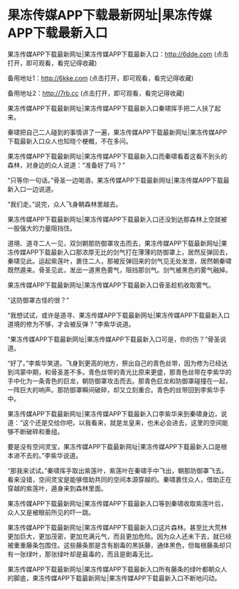 # 果冻传媒APP下载最新网址|果冻传媒APP下载最新入口



果冻传媒APP下载最新网址|果冻传媒APP下载最新入口：http://6dde.com (点击打开，即可观看，看完记得收藏)

备用地址1：http://6kke.com (点击打开，即可观看，看完记得收藏)

备用地址2：http://7rb.cc (点击打开，即可观看，看完记得收藏)



果冻传媒APP下载最新网址|果冻传媒APP下载最新入口秦啸挥手把二人扶了起来。

秦啸把自己二人碰到的事情讲了一遍，果冻传媒APP下载最新网址|果冻传媒APP下载最新入口众人也知晓个梗概，不在多问。

果冻传媒APP下载最新网址|果冻传媒APP下载最新入口而秦啸看着这看不到头的森林，对身边的众人说道：“准备好了吗？”

“只等你一句话。”骨圣一边喝酒，果冻传媒APP下载最新网址|果冻传媒APP下载最新入口一边说道。

“我们走。”说完，众人飞身朝森林里越去。

果冻传媒APP下载最新网址|果冻传媒APP下载最新入口还没到达那森林上空就被一股强大的力量阻挡住。

道境、道寻二人一见，双剑朝那防御罩攻击而去，果冻传媒APP下载最新网址|果冻传媒APP下载最新入口那浓厚无比的剑气打在薄薄的防御罩上，居然反弹回去，秦啸见此。运起紫莲叶，裹住二人，那被反弹回来的剑气见无处发泄，居然朝秦啸既然遁来。骨圣见此，发出一道黑色雾气，阻挡那剑气。剑气被黑色的雾气融掉。

果冻传媒APP下载最新网址|果冻传媒APP下载最新入口骨圣趁机收取雾气。

“这防御罩古怪的很？”

“我想试试，或许是道寻、果冻传媒APP下载最新网址|果冻传媒APP下载最新入口道境的修为不够，才会被反弹？”李紫华说道。

“果冻传媒APP下载最新网址|果冻传媒APP下载最新入口可是，你的伤？”骨圣说道。

“好了。”李紫华笑道。飞身到更高的地方，祭出自己的青色丝带，因为修为已经达到鸿蒙中期，和骨圣差不多。青色丝带的青光比原来更盛，那青色丝带在李紫华的手中化为一条青色的巨龙，朝防御罩攻击而去。那青色巨龙和防御罩碰撞在一起，一阵巨大的响声。那防御罩瞬间破碎，却又立刻重合。青色的丝带回到李紫华手中。

果冻传媒APP下载最新网址|果冻传媒APP下载最新入口李紫华来到秦啸身边，说道：“这个还是交给你吧，以我看来，就是龙皇来，也未必会进去，这里的空间能够不断破碎和重组。

要是没有空间灵宝，果冻传媒APP下载最新网址|果冻传媒APP下载最新入口是根本进不去的。”李紫华说道。

“那我来试试。”秦啸挥手取出紫莲叶，紫莲叶在秦啸手中飞出，朝那防御罩飞去。看来没错，空间灵宝是能够借助共同的空间本源穿越的。秦啸裹住众人，借助正在穿越的紫莲叶，遁身来到森林里面。

果冻传媒APP下载最新网址|果冻传媒APP下载最新入口等到秦啸收取紫莲叶后，众人又是被眼前所见的吓一跳。

果冻传媒APP下载最新网址|果冻传媒APP下载最新入口这片森林。甚至比大荒林更加巨大，更加茂密，更加充满元气，而且更加危险。因为众人还未下去，就已经被重重藤条包围住。这些藤条那是含有剧毒的黑妖藤，通体黑色，但每根藤条却只有一张绿叶，那张绿叶却是最毒的，而且是剧毒无比。

果冻传媒APP下载最新网址|果冻传媒APP下载最新入口所有藤条的绿叶都朝众人的脚底，果冻传媒APP下载最新网址|果冻传媒APP下载最新入口不断地闪动。
